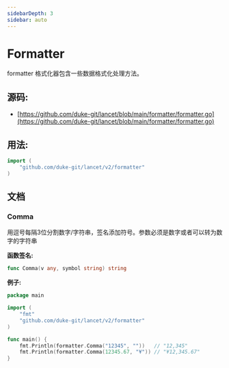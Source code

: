 ```yaml
---
sidebarDepth: 3
sidebar: auto
---
```


# Formatter

formatter 格式化器包含一些数据格式化处理方法。

<div STYLE="page-break-after: always;"></div>

## 源码:

- [https://github.com/duke-git/lancet/blob/main/formatter/formatter.go](https://github.com/duke-git/lancet/blob/main/formatter/formatter.go)

<div STYLE="page-break-after: always;"></div>

## 用法:

```go
import (
    "github.com/duke-git/lancet/v2/formatter"
)
```

<div STYLE="page-break-after: always;"></div>

## 文档

### Comma

<p>用逗号每隔3位分割数字/字符串，签名添加符号。参数必须是数字或者可以转为数字的字符串</p>

<b>函数签名:</b>

```go
func Comma(v any, symbol string) string
```

<b>例子:</b>

```go
package main

import (
    "fmt"
    "github.com/duke-git/lancet/v2/formatter"
)

func main() {
    fmt.Println(formatter.Comma("12345", ""))   // "12,345"
    fmt.Println(formatter.Comma(12345.67, "¥")) // "¥12,345.67"
}
```

